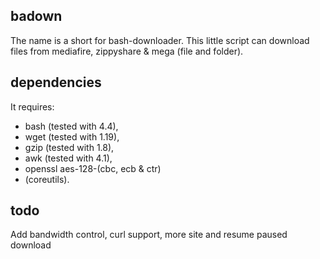 ## badown
The name is a short for bash-downloader.
This little script can download files from mediafire, zippyshare & mega (file and folder).

## dependencies
It requires:
* bash (tested with 4.4), 
* wget (tested with 1.19), 
* gzip (tested with 1.8),
* awk  (tested with 4.1),
* openssl aes-128-(cbc, ecb & ctr)
* (coreutils).

## todo
Add bandwidth control, curl support, more site and resume paused download
